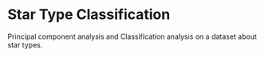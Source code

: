 # Star Type Classification
Principal component analysis and Classification analysis on a dataset about star types.

